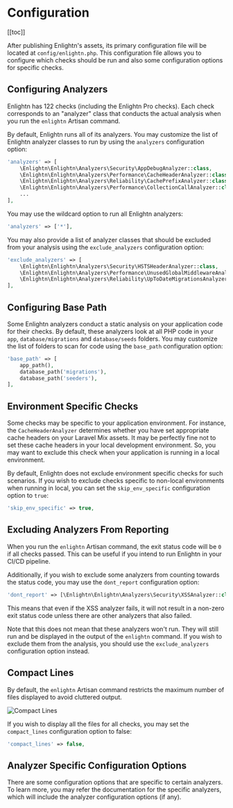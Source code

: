 # Configuration
[[toc]]

After publishing Enlightn's assets, its primary configuration file will be located at `config/enlightn.php`. This configuration file allows you to configure which checks should be run and also some configuration options for specific checks.

## Configuring Analyzers

Enlightn has 122 checks (including the Enlightn Pro checks). Each check corresponds to an "analyzer" class that conducts the actual analysis when you run the `enlightn` Artisan command.

By default, Enlightn runs all of its analyzers. You may customize the list of Enlightn analyzer classes to run by using the `analyzers` configuration option:

```php
'analyzers' => [
    \Enlightn\Enlightn\Analyzers\Security\AppDebugAnalyzer::class,
    \Enlightn\Enlightn\Analyzers\Performance\CacheHeaderAnalyzer::class,
    \Enlightn\Enlightn\Analyzers\Reliability\CachePrefixAnalyzer::class,
    \Enlightn\Enlightn\Analyzers\Performance\CollectionCallAnalyzer::class,
    ...
],
```

You may use the wildcard option to run all Enlightn analyzers:

```php
'analyzers' => ['*'],
```

You may also provide a list of analyzer classes that should be excluded from your analysis using the `exclude_analyzers` configuration option:

```php
'exclude_analyzers' => [
    \Enlightn\Enlightn\Analyzers\Security\HSTSHeaderAnalyzer::class,
    \Enlightn\Enlightn\Analyzers\Performance\UnusedGlobalMiddlewareAnalyzer::class,
    \Enlightn\Enlightn\Analyzers\Reliability\UpToDateMigrationsAnalyzer::class,
],
```

## Configuring Base Path

Some Enlightn analyzers conduct a static analysis on your application code for their checks. By default, these analyzers look at all PHP code in your `app`, `database/migrations` and `database/seeds` folders. You may customize the list of folders to scan for code using the `base_path` configuration option:

```php
'base_path' => [
    app_path(),
    database_path('migrations'),
    database_path('seeders'),
],
```

## Environment Specific Checks

Some checks may be specific to your application environment. For instance, the `CacheHeaderAnalyzer` determines whether you have set appropriate cache headers on your Laravel Mix assets. It may be perfectly fine not to set these cache headers in your local development environment. So, you may want to exclude this check when your application is running in a local environment.

By default, Enlightn does not exclude environment specific checks for such scenarios. If you wish to exclude checks specific to non-local environments when running in local, you can set the `skip_env_specific` configuration option to `true`:

```php
'skip_env_specific' => true,
```

## Excluding Analyzers From Reporting

When you run the `enlightn` Artisan command, the exit status code will be `0` if all checks passed. This can be useful if you intend to run Enlightn in your CI/CD pipeline.

Additionally, if you wish to exclude some analyzers from counting towards the status code, you may use the `dont_report` configuration option:

```php
'dont_report' => [\Enlightn\Enlightn\Analyzers\Security\XSSAnalyzer::class],
```

This means that even if the XSS analyzer fails, it will not result in a non-zero exit status code unless there are other analyzers that also failed.

Note that this does not mean that these analyzers won't run. They will still run and be displayed in the output of the `enlightn` command. If you wish to exclude them from the analysis, you should use the `exclude_analyzers` configuration option instead.

## Compact Lines

By default, the `enlightn` Artisan command restricts the maximum number of files displayed to avoid cluttered output.

<img :src="$withBase('/images/compact_lines.png')" alt="Compact Lines" />

If you wish to display all the files for all checks, you may set the `compact_lines` configuration option to false:

```php
'compact_lines' => false,
```

## Analyzer Specific Configuration Options

There are some configuration options that are specific to certain analyzers. To learn more, you may refer the documentation for the specific analyzers, which will include the analyzer configuration options (if any).
